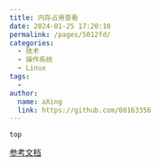 ```yaml
---
title: 内存占用查看
date: 2024-01-25 17:20:10
permalink: /pages/5012fd/
categories:
  - 技术
  - 操作系统
  - Linux
tags:
  - 
author: 
  name: aXing
  link: https://github.com/08163356
---
```


```
top
```

[参考文档](https://blog.csdn.net/u014311799/article/details/78775175)<!-- more -->
